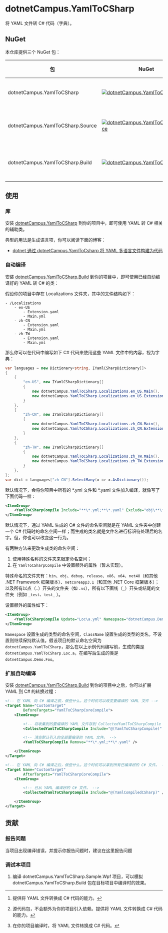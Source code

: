 # dotnetCampus.YamlToCSharp

将 YAML 文件转 C# 代码（字典）。

## NuGet

本仓库提供三个 NuGet 包：

| 包                               | NuGet                                                        | 作用         |
| -------------------------------- | ------------------------------------------------------------ | ------------ |
| dotnetCampus.YamlToCSharp        | [![dotnetCampus.YamlToCSharp](https://img.shields.io/nuget/v/dotnetCampus.YamlToCSharp)](https://www.nuget.org/packages/dotnetCampus.YamlToCSharp/) | 依赖库[^1]   |
| dotnetCampus.YamlToCSharp.Source | [![dotnetCampus.YamlToCSharp.Source](https://img.shields.io/nuget/v/dotnetCampus.YamlToCSharp.Source)](https://www.nuget.org/packages/dotnetCampus.YamlToCSharp.Source/) | 源代码包[^2] |
| dotnetCampus.YamlToCSharp.Build  | [![dotnetCampus.YamlToCSharp.Build](https://img.shields.io/nuget/v/dotnetCampus.YamlToCSharp.Build)](https://www.nuget.org/packages/dotnetCampus.YamlToCSharp.Build/) | 编译依赖[^3] |

[^1]: 提供将 YAML 文件转换成 C# 代码的能力。
[^2]: 源代码包，不会额外为你的项目引入依赖。提供将 YAML 文件转换成 C# 代码的能力。
[^3]: 在你的项目编译时，将 YAML 文件转换成 C# 代码。

## 使用

### 库

安装 [dotnetCampus.YamlToCSharp](https://www.nuget.org/packages/dotnetCampus.YamlToCSharp/) 到你的项目中，即可使用 YAML 转 C# 相关的辅助类。

典型的用法是生成语言项，你可以阅读下面的博客：

- [dotnet 通过 dotnetCampus.YamlToCsharp 将 YAML 多语言文件构建为代码](https://blog.lindexi.com/post/dotnet-%E9%80%9A%E8%BF%87-dotnetCampus.YamlToCsharp-%E5%B0%86-YAML-%E5%A4%9A%E8%AF%AD%E8%A8%80%E6%96%87%E4%BB%B6%E6%9E%84%E5%BB%BA%E4%B8%BA%E4%BB%A3%E7%A0%81.html)

### 自动编译

安装 [dotnetCampus.YamlToCSharp.Build](https://www.nuget.org/packages/dotnetCampus.YamlToCSharp.Build/) 到你的项目中，即可使用已经自动编译好的 YAML 转 C# 的类：

假设你的项目中存在 Localizations 文件夹，其中的文件结构如下：

```
- /Localizations
    - en-US
        - Extension.yaml
        - Main.yml
    - zh-CN
        - Extension.yaml
        - Main.yml
    - zh-TW
        - Extension.yaml
        - Main.yml
```

那么你可以在代码中编写如下 C# 代码来使用这些 YAML 文件中的内容，视为字典：

```csharp
var languages = new Dictionary<string, IYamlCSharpDictionary[]>
{
    {
        "en-US", new IYamlCSharpDictionary[]
        {
            new dotnetCampus.YamlToCSharp.Localizations.en_US.Main(),
            new dotnetCampus.YamlToCSharp.Localizations.en_US.Extension(),
        }
    },
    {
        "zh-CN", new IYamlCSharpDictionary[]
        {
            new dotnetCampus.YamlToCSharp.Localizations.zh_CN.Main(),
            new dotnetCampus.YamlToCSharp.Localizations.zh_CN.Extension(),
        }
    },
    {
        "zh-TW", new IYamlCSharpDictionary[]
        {
            new dotnetCampus.YamlToCSharp.Localizations.zh_TW.Main(),
            new dotnetCampus.YamlToCSharp.Localizations.zh_TW.Extension(),
        }
    },
};
var dict = languages["zh-CN"].SelectMany(x => x.AsDictionary());
```

默认情况下，会将你项目中所有的 *.yml 文件和 *.yaml 文件加入编译，就像写了下面代码一样：

```xml
<ItemGroup>
    <YamlToCSharpCompile Include="**\*.yml;**\*.yaml" Exclude="obj\**\*.yml;obj\**\*.yaml;bin\**\*.yml;bin\**\*.yaml" />
</ItemGroup>
```

默认情况下，通过 YAML 生成的 C# 文件的命名空间就是在 YAML 文件夹中创建一个 C# 代码时的命名空间一样；而生成的类名就是文件名进行标识符处理后的名字。但，你也可以改变这一行为。

有两种方法来更改生成类的命名空间：

1. 使用特殊名称的文件夹来限定命名空间；
2. 在 `YamlToCSharpCompile` 中设置额外的属性（暂未实现）。

特殊命名的文件夹有：`bin`、`obj`、`debug`、`release`、`x86`、`x64`、`net48`（和其他 .NET Framework 框架版本）、`netcoreapp3.1`（和其他 .NET Core 框架版本）；以及所有以点（`.`）开头的文件夹（如 `.vs`），所有以下画线（`_`）开头或结尾的文件夹（例如 `_test`、`test_` ）。

<!--
以下供正则测试

正例：

bin
Bin
obj
Obj
debug
Debug
release
Release
x86
X86
x64
X64
net45
netstandard2.0
netcoreapp3.1
net5.0
.git
.vs
_test
test_

反例：

xbin
bing
net2.
test
-->

设置额外的属性如下：

```xml
<ItemGroup>
    <YamlToCSharpCompile Update="Loc\a.yml" Namespace="dotnetCampus.Demo" ClassName="Foo" />
</ItemGroup>
```

`Namespace` 设置生成的类型的命名空间，`ClassName` 设置生成的类型的类名。不设置则继续保持默认值。假设项目的默认命名空间为 `dotnetCampus.YamlToCSharp`，那么在以上示例代码编写前，生成的类是 `dotnetCampus.YamlToCSharp.Loc.a`，在编写后生成的类是 `dotnetCampus.Demo.Foo`。

### 扩展自动编译

安装 [dotnetCampus.YamlToCSharp.Build](https://www.nuget.org/packages/dotnetCampus.YamlToCSharp.Build/) 到你的项目中之后，你可以扩展 YAML 到 C# 的转换过程：

```xml
<!-- 在 YAML 向 C# 编译之前，做些什么。这个时机可以改变要编译的 YAML 文件 -->
<Target Name="CustomTarget"
        BeforeTargets="YamlToCSharpCoreCompile">
    <ItemGroup>

        <!-- 将收集到的要编译的 YAML 文件存到 CollectedYamlToCSharpCompile 集合中。 -->
        <CollectedYamlToCSharpCompile Include="@(YamlToCSharpCompile)" />

        <!-- 清空默认引入的全部要编译的 YAML 文件。 -->
        <YamlToCSharpCompile Remove="**\*.yml;**\*.yaml" />

    </ItemGroup>
</Target>
```

```xml
<!-- 在 YAML 向 C# 编译之后，做些什么。这个时机可以拿到所有已编译好的 C# 文件。 -->
<Target Name="CustomTarget"
        AfterTargets="YamlToCSharpCoreCompile">
    <ItemGroup>

        <!-- 已从 YAML 编译好的 C# 文件。 -->
        <CollectedYamlToCSharpCompile Include="@(YamlCompiledCSharp)" />

    </ItemGroup>
</Target>
```

## 贡献

### 报告问题

当项目出现编译错误，并提示你报告问题时，建议在这里报告问题

### 调试本项目

1. 编译 dotnetCampus.YamlToCSharp.Sample.Wpf 项目，可以模拟 dotnetCampus.YamlToCSharp.Build 包在目标项目中编译时的效果。

